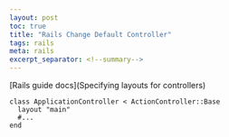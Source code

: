 ```yaml
--- 
layout: post 
toc: true 
title: "Rails Change Default Controller"
tags: rails
meta: rails
excerpt_separator: <!--summary-->
---
```


[Rails guide docs](Specifying layouts for controllers)

```
class ApplicationController < ActionController::Base
  layout "main"
  #...
end
```

<!--summary-->